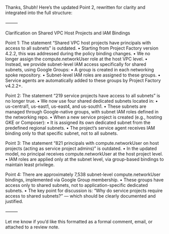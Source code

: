 Thanks, Shubh! Here’s the updated Point 2, rewritten for clarity and integrated into the full structure:

⸻

Clarification on Shared VPC Host Projects and IAM Bindings

Point 1:
The statement “Shared VPC host projects have principals with access to all subnets” is outdated.
	•	Starting from Project Factory version 4.2.2, this was addressed during the policy binding changes.
	•	We no longer assign the compute.networkUser role at the host VPC level.
	•	Instead, we provide subnet-level IAM access specifically for shared subnets, using Google Groups:
	•	A group is created in each networking spoke repository.
	•	Subnet-level IAM roles are assigned to these groups.
	•	Service agents are automatically added to these groups by Project Factory v4.2.2+.

Point 2:
The statement “219 service projects have access to all subnets” is no longer true.
	•	We now use four shared dedicated subnets located in:
	•	us-central1, us-east1, us-east4, and us-south1.
	•	These subnets are managed through Google-native groups, with subnet IAM roles defined in the networking repo.
	•	When a new service project is created (e.g., hosting GKE or Composer):
	•	It is assigned its own dedicated subnet from the predefined regional subnets.
	•	The project’s service agent receives IAM binding only to that specific subnet, not to all subnets.

Point 3:
The statement “821 principals with compute.networkUser on host projects (acting as service project admins)” is outdated.
	•	In the updated model, no principal receives compute.networkUser at the host project level.
	•	IAM roles are applied only at the subnet level, via group-based bindings to maintain least privilege.

Point 4:
There are approximately 7,538 subnet-level compute.networkUser bindings, implemented via Google Group membership.
	•	These groups have access only to shared subnets, not to application-specific dedicated subnets.
	•	The key point for discussion is:
“Why do service projects require access to shared subnets?”
— which should be clearly documented and justified.

⸻

Let me know if you’d like this formatted as a formal comment, email, or attached to a review note.
